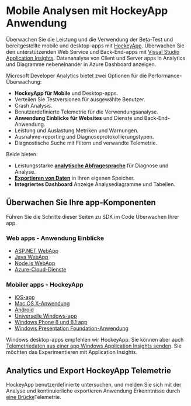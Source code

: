 <properties
    pageTitle="Leistungsindikatoren für mobile webapps mit Developer Analytics | Microsoft Azure"
    description="Leistung der Anwendung und Überwachung der Verwendung für mobile Entwickler. , Desktop, WebService und Back-End-apps mit HockeyApp Anwendung."
    authors="alancameronwills"
    services="application-insights"
    documentationCenter=""
    manager="douge"/>

<tags
    ms.service="application-insights"
    ms.workload="tbd"
    ms.tgt_pltfrm="ibiza"
    ms.devlang="na"
    ms.topic="article" 
    ms.date="09/19/2016"
    ms.author="awills"/>

# <a name="mobile-analytics-with-hockeyapp-and-application-insights"></a>Mobile Analysen mit HockeyApp Anwendung

Überwachen Sie die Leistung und die Verwendung der Beta-Test und bereitgestellte mobile und desktop-apps mit [HockeyApp](https://hockeyapp.net/). Überwachen Sie den unterstützenden Web Service und Back-End-apps mit [Visual Studio Application Insights](app-insights-overview.md). Datenanalyse von Client und Server apps in Analytics und Diagramme nebeneinander in Azure Dashboard anzeigen.

Microsoft Developer Analytics bietet zwei Optionen für die Performance-Überwachung:

* **HockeyApp für Mobile** und Desktop-apps.
 * Verteilen Sie Testversionen für ausgewählte Benutzer.
 * Crash Analysis.
 * Benutzerdefinierte Telemetrie für die Verwendungsanalyse.
* **Anwendung Einblicke für Websites** und Dienste und Back-End-Anwendung.
 * Leistung und Auslastung Metriken und Warnungen.
 * Ausnahme-reporting und Diagnoseprotokollierungstypen.
 * Diagnostische Suche mit Filtern und verwandte Telemetrie.

Beide bieten:

 * Leistungsstarke **[analytische Abfragesprache](app-insights-analytics.md)** für Diagnose und Analyse.
 * **[Exportieren von Daten](app-insights-export-telemetry.md)** in Ihren eigenen Speicher.
 * **Integriertes Dashboard** Anzeige Analysediagramme und Tabellen.

## <a name="monitor-your-app-components"></a>Überwachen Sie Ihre app-Komponenten

Führen Sie die Schritte dieser Seiten zu SDK im Code Überwachen Ihrer app.

### <a name="web-apps---application-insights"></a>Web apps - Anwendung Einblicke

* [ASP.NET WebApp](app-insights-asp-net.md) 
* [Java WebApp](app-insights-java-get-started.md)
* [Node.js WebApp](https://github.com/Microsoft/ApplicationInsights-node.js)
* [Azure-Cloud-Dienste](app-insights-cloudservices.md)

### <a name="mobile-apps---hockeyapp"></a>Mobiler apps - HockeyApp

* [iOS-app](https://support.hockeyapp.net/kb/client-integration-ios-mac-os-x-tvos/hockeyapp-for-ios)
* [Mac OS X-Anwendung](https://support.hockeyapp.net/kb/client-integration-ios-mac-os-x-tvos/hockeyapp-for-mac-os-x)
* [Android](https://support.hockeyapp.net/kb/client-integration-android/hockeyapp-for-android-sdk)
* [Universelle Windows-app](https://support.hockeyapp.net/kb/client-integration-windows-and-windows-phone/how-to-create-an-app-for-uwp)
* [Windows Phone 8 und 8.1 app](https://support.hockeyapp.net/kb/client-integration-windows-and-windows-phone/hockeyapp-for-windows-phone-silverlight-apps-80-and-81)
* [Windows Presentation Foundation-Anwendung](https://support.hockeyapp.net/kb/client-integration-windows-and-windows-phone/hockeyapp-for-windows-wpf-apps)

Windows desktop-apps empfehlen wir HockeyApp. Sie können aber auch [Telemetriedaten aus einer app Windows Application Insights senden](app-insights-windows-desktop.md). Sie möchten das Experimentieren mit Application Insights.


## <a name="analytics-and-export-for-hockeyapp-telemetry"></a>Analytics und Export HockeyApp Telemetrie

HockeyApp benutzerdefinierte untersuchen, und melden Sie sich mit der Analyse und kontinuierliche exportieren Anwendung Erkenntnisse durch [eine Brücke](app-insights-hockeyapp-bridge-app.md)Telemetrie.




